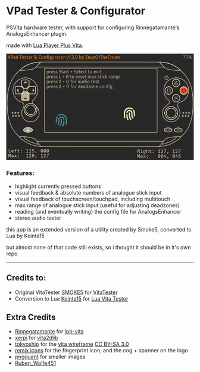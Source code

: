 # VPad Tester & Configurator

PSVita hardware tester, with support for configuring Rinnegatamante's AnalogsEnhancer plugin.

made with [Lua Player Plus Vita](https://github.com/Rinnegatamante/lpp-vita).

![preview](./img/preview.jpg)

### Features:

* highlight currently pressed buttons
* visual feedback & absolute numbers of analogue stick input
* visual feedback of touchscreen/touchpad, including multitouch
* max range of analogue stick input (useful for adjusting deadzones)
* reading (and eventually writing) the config file for AnalogsEnhancer
* stereo audio tester

this app is an extended version of a utility created by Smoke5, converted to Lua by Keinta15

but almost none of that code still exists, so i thought it should be in it's own repo

---

## Credits to:

- Original VitaTester [SMOKE5](https://github.com/SMOKE5) for [VitaTester](https://github.com/SMOKE5/VitaTester)
- Conversion to Lua [Keinta15](https://github.com/Keinta15/) for [Lua Vita Tester](https://github.com/Keinta15/Lua-Vita-Tester)

## Extra Credits

- [Rinnegatamante](https://github.com/Rinnegatamante) for [lpp-vita](https://github.com/Rinnegatamante/lpp-vita)
- [xerpi](https://github.com/xerpi) for [vita2dlib](https://github.com/xerpi/vita2dlib)
- [tokyoship](https://commons.wikimedia.org/wiki/User:Tokyoship) for the [vita wireframe](https://commons.wikimedia.org/wiki/File:PlayStation_Vita_Layout.svg) [CC BY-SA 3.0](https://creativecommons.org/licenses/by-sa/3.0)
- [remix icons](https://remixicon.com/) for the fingerprint icon, and the cog + spanner on the logo
- [pngquant](https://pngquant.org/) for smaller images
- [Ruben_Wolfe451](https://twitter.com/Ruben_Wolfe451)
